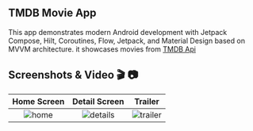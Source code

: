 ## TMDB Movie App
This app demonstrates modern Android development with Jetpack Compose, Hilt, Coroutines, Flow, Jetpack, and Material Design based on MVVM architecture. it showcases movies from [TMDB Api](https://developer.themoviedb.org/docs/getting-started)

## Screenshots & Video 🎬 📷
| Home Screen  | Detail Screen | Trailer |
| :---: | :---: | :---: |
|<img alt="home" src="https://github.com/user-attachments/assets/471e0c8a-e976-43c6-9303-daa60ba8eb18" />  | <img alt="details" src="https://github.com/user-attachments/assets/f59583c1-32aa-40a4-9a1a-67c365c94391" /> | <img alt="trailer" src="https://github.com/user-attachments/assets/58086d9c-11b2-4798-82be-44cc683bb9ca" />|
